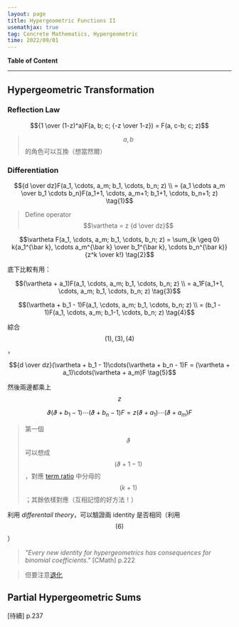 ```yaml
---
layout: page
title: Hypergeometric Functions II
usemathjax: true
tag: Concrete Mathematics, Hypergeometric
time: 2022/09/01
---
```


**Table of Content**

---

## Hypergeometric Transformation

### Reflection Law

$${1 \over (1-z)^a}F(a, b; c; {-z \over 1-z}) = F(a, c-b; c; z)$$

> $$a, b$$ 的角色可以互換（想當然爾）

### Differentiation

$${d \over dz}F(a_1, \cdots, a_m; b_1, \cdots, b_n; z) \\ = {a_1 \cdots a_m \over b_1 \cdots b_n}F(a_1+1, \cdots, a_m+1; b_1+1, \cdots, b_n+1; z) \tag{1}$$

> Define operator $$\vartheta = z {d \over dz}$$

$$\vartheta F(a_1, \cdots, a_m; b_1, \cdots, b_n; z) = \sum_{k \geq 0} k{a_1^{\bar k}, \cdots a_m^{\bar k} \over b_1^{\bar k}, \cdots b_n^{\bar k}} {z^k \over k!} \tag{2}$$

底下比較有用：

$$(\vartheta + a_1)F(a_1, \cdots, a_m; b_1, \cdots, b_n; z) \\ = a_1F(a_1+1, \cdots, a_m; b_1, \cdots, b_n; z) \tag{3}$$

$$(\vartheta + b_1 - 1)F(a_1, \cdots, a_m; b_1, \cdots, b_n; z) \\ = (b_1 - 1)F(a_1, \cdots, a_m; b_1-1, \cdots, b_n; z) \tag{4}$$

綜合 $$(1), (3), (4)$$，

$${d \over dz}(\vartheta + b_1 - 1)\cdots(\vartheta + b_n - 1)F = (\vartheta + a_1)\cdots(\vartheta + a_m)F \tag{5}$$

然後兩邊都乘上 $$z$$

$${\vartheta}(\vartheta + b_1 - 1)\cdots(\vartheta + b_n - 1)F = z(\vartheta + a_1)\cdots(\vartheta + a_m)F \tag{6}$$

> 第一個 $$\vartheta$$ 可以想成 $$(\vartheta + 1 - 1)$$，對應 [term ratio](../hypergeometric_func-1/#term-ratio) 中分母的 $$(k+1)$$；其餘依樣對應（互相記憶的好方法！）

利用 *differentail theory*，可以驗證兩 identity 是否相同（利用 $$(6)$$）

> *"Every new identity for hypergeometrics has consequences for binomial
coefficients."* [CMath] p.222

> 但要注意[退化](../hypergeometric_func-1/#degenerate)

## Partial Hypergeometric Sums
[待續] p.237

